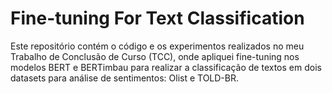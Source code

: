 # Fine-tuning For Text Classification

Este repositório contém o código e os experimentos realizados no meu Trabalho de Conclusão de Curso (TCC), onde apliquei fine-tuning nos modelos BERT e BERTimbau para realizar a classificação de textos em dois datasets para análise de sentimentos: Olist e TOLD-BR.
